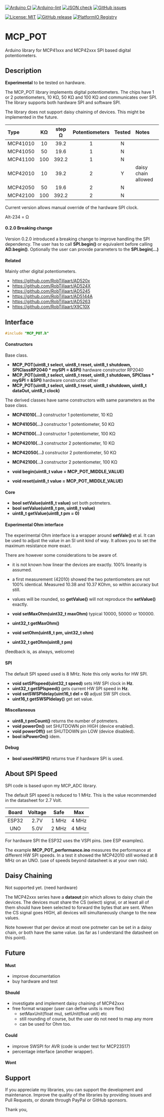 
[![Arduino CI](https://github.com/RobTillaart/MCP_POT/workflows/Arduino%20CI/badge.svg)](https://github.com/marketplace/actions/arduino_ci)
[![Arduino-lint](https://github.com/RobTillaart/MCP_POT/actions/workflows/arduino-lint.yml/badge.svg)](https://github.com/RobTillaart/MCP_POT/actions/workflows/arduino-lint.yml)
[![JSON check](https://github.com/RobTillaart/MCP_POT/actions/workflows/jsoncheck.yml/badge.svg)](https://github.com/RobTillaart/MCP_POT/actions/workflows/jsoncheck.yml)
[![GitHub issues](https://img.shields.io/github/issues/RobTillaart/MCP_POT.svg)](https://github.com/RobTillaart/MCP_POT/issues)

[![License: MIT](https://img.shields.io/badge/license-MIT-green.svg)](https://github.com/RobTillaart/MCP_POT/blob/master/LICENSE)
[![GitHub release](https://img.shields.io/github/release/RobTillaart/MCP_POT.svg?maxAge=3600)](https://github.com/RobTillaart/MCP_POT/releases)
[![PlatformIO Registry](https://badges.registry.platformio.org/packages/robtillaart/library/MCP_POT.svg)](https://registry.platformio.org/libraries/robtillaart/MCP_POT)


# MCP_POT

Arduino library for MCP41xxx and MCP42xxx SPI based digital potentiometers.


## Description

**Experimental** to be tested on hardware.

The MCP_POT library implements digital potentiometers.
The chips have 1 or 2 potentiometers, 10 KΩ, 50 KΩ and 100 KΩ and communicates over SPI.
The library supports both hardware SPI and software SPI.

The library does not support daisy chaining of devices.
This might be implemented in the future.


|  Type      |   KΩ   |  step Ω  |  Potentiometers  |  Tested  |  Notes  |
|:-----------|:------:|:--------:|:----------------:|:--------:|:--------|
|  MCP41010  |   10   |    39.2  |        1         |     N    |
|  MCP41050  |   50   |    19.6  |        1         |     N    |
|  MCP41100  |  100   |   392.2  |        1         |     N    |
|  MCP42010  |   10   |    39.2  |        2         |     Y    |  daisy chain allowed
|  MCP42050  |   50   |    19.6  |        2         |     N    |
|  MCP42100  |  100   |   392.2  |        2         |     N    |


Current version allows manual override of the hardware SPI clock. 

Alt-234 = Ω


#### 0.2.0 Breaking change

Version 0.2.0 introduced a breaking change to improve handling the SPI dependency.
The user has to call **SPI.begin()** or equivalent before calling **AD.begin()**.
Optionally the user can provide parameters to the **SPI.begin(...)**


#### Related

Mainly other digital potentiometers.

- https://github.com/RobTillaart/AD520x
- https://github.com/RobTillaart/AD524X
- https://github.com/RobTillaart/AD5245
- https://github.com/RobTillaart/AD5144A
- https://github.com/RobTillaart/AD5263
- https://github.com/RobTillaart/X9C10X


## Interface

```cpp
#include "MCP_POT.h"
```

#### Constructors

Base class.

- **MCP_POT(uint8_t select, uint8_t reset, uint8_t shutdown, SPIClassRP2040 \* mySPI = &SPI)** hardware constructor RP2040
- **MCP_POT(uint8_t select, uint8_t reset, uint8_t shutdown, SPIClass \* mySPI = &SPI)** hardware constructor other
- **MCP_POT(uint8_t select, uint8_t reset, uint8_t shutdown, uint8_t dataOut, uint8_t clock)**

The derived classes have same constructors with same parameters as the base class.
- **MCP41010(...)** constructor 1 potentiometer, 10 KΩ
- **MCP41050(...)** constructor 1 potentiometer, 50 KΩ
- **MCP41100(...)** constructor 1 potentiometer, 100 KΩ
- **MCP42010(...)** constructor 2 potentiometer, 10 KΩ
- **MCP42050(...)** constructor 2 potentiometer, 50 KΩ
- **MCP42100(...)** constructor 2 potentiometer, 100 KΩ


- **void begin(uint8_t value = MCP_POT_MIDDLE_VALUE)**
- **void reset(uint8_t value = MCP_POT_MIDDLE_VALUE)**


#### Core

- **bool setValue(uint8_t value)** set both potmeters.
- **bool setValue(uint8_t pm, uint8_t value)**
- **uint8_t getValue(uint8_t pm = 0)**


#### Experimental Ohm interface

The experimental Ohm interface is a wrapper around **setVale()** et al.
It can be used to adjust the value in an SI unit kind of way.
It allows you to set the maximum resistance more exact.

There are however some considerations to be aware of.
- it is not known how linear the devices are exactly. 100% linearity is assumed.
- a first measurement (42010) showed the two potentiometers are not 100% identical.
  Measured 10.38 and 10.37 KOhm, so within accuracy but still.
- values will be rounded, so **getValue()** will not reproduce the **setValue()** exactly.

- **void setMaxOhm(uint32_t maxOhm)** typical 10000, 50000 or 100000. 
- **uint32_t getMaxOhm()**
- **void setOhm(uint8_t pm, uint32_t ohm)**
- **uint32_t getOhm(uint8_t pm)**

(feedback is, as always, welcome)


#### SPI

The default SPI speed used is 8 MHz. Note this only works for HW SPI.

- **void setSPIspeed(uint32_t speed)** sets HW SPI clock in **Hz**.
- **uint32_t getSPIspeed()** gets current HW SPI speed in **Hz**.
- **void setSWSPIdelay(uint16_t del = 0)** adjust SW SPI clock.
- **uint16_t getSWSPIdelay()** get set value.


#### Miscellaneous

- **uint8_t pmCount()** returns the number of potmeters.
- **void powerOn()** set SHUTDOWN pin HIGH (device enabled).
- **void powerOff()**  set SHUTDOWN pin LOW (device disabled).
- **bool isPowerOn()** idem.


#### Debug

- **bool usesHWSPI()** returns true if hardware SPI is used.


## About SPI Speed

SPI code is based upon my MCP_ADC library.

The default SPI speed is reduced to 1 MHz. 
This is the value recommended in the datasheet for 2.7 Volt.

|  Board  |  Voltage  |  Safe   |   Max   |
|:-------:|:---------:|:-------:|:-------:|
|  ESP32  |   2.7V    |  1 MHz  |  4 MHz  |
|  UNO    |   5.0V    |  2 MHz  |  4 MHz  |

For hardware SPI the ESP32 uses the VSPI pins. (see ESP examples).

The example **MCP_POT_performance.ino** measures the performance at different
HW SPI speeds. In a test it showed the MCP42010 still worked at 8 MHz on an UNO.
(use of speeds beyond datasheet is at your own risk).


## Daisy Chaining

Not supported yet. (need hardware)

The MCP42xxx series have a **dataout** pin which allows to daisy chain the devices.
The devices must share the CS (select) signal, or at least all of them should have 
been selected to forward the bytes that are sent.
When the CS signal goes HIGH, all devices will simultaneously change to the new values.

Note however that per device at most one potmeter can be set in a daisy chain, 
or both have the same value. (as far as I understand the datasheet on this point).


## Future

#### Must

- improve documentation
- buy hardware and test

#### Should

- investigate and implement daisy chaining of MCP42xxx
- free format wrapper (user can define units is more flex)
  - setMaxUnit(float mu), setUnit(float unit) etc
  - still rounding of course, but the user do not need to map any more
  - can be used for Ohm too.

#### Could

- improve SWSPI for AVR 
  (code is under test for MCP23S17)
- percentage interface (another wrapper).


#### Wont


## Support

If you appreciate my libraries, you can support the development and maintenance.
Improve the quality of the libraries by providing issues and Pull Requests, or
donate through PayPal or GitHub sponsors.

Thank you,

